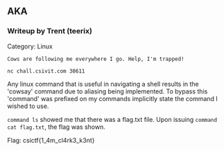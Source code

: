 ## AKA

### Writeup by Trent (teerix)

Category: Linux

```
Cows are following me everywhere I go. Help, I'm trapped!

nc chall.csivit.com 30611
```

Any linux command that is useful in navigating a shell results in the 'cowsay' command due to aliasing being implemented. To bypass this 'command' was prefixed on my commands implicitly state the command I wished to use.

`command ls` showed me that there was a flag.txt file. Upon issuing `command cat flag.txt`, the flag was shown.


Flag: csictf{1_4m_cl4rk3_k3nt}
